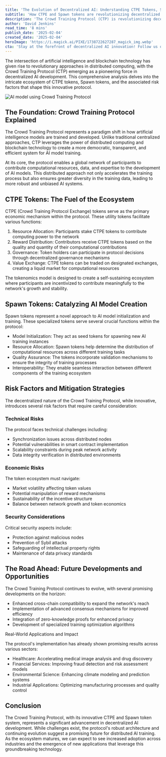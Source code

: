 ```yaml
---
title: 'The Evolution of Decentralized AI: Understanding CTPE Tokens, Spawn Tokens, and Risk Factors in the Crowd Training Protocol'
subtitle: 'How CTPE and Spawn tokens are revolutionizing decentralized AI development'
description: 'The Crowd Training Protocol (CTP) is revolutionizing decentralized AI development through an innovative system of CTPE and Spawn tokens. This comprehensive analysis explores how these tokens function within the ecosystem, the associated risks and challenges, and the protocol's promising future in distributed AI training.'
author: 'David Jenkins'
read_time: '8 mins'
publish_date: '2025-02-04'
created_date: '2025-02-04'
heroImage: 'https://i.magick.ai/PIXE/1738722627287_magick_img.webp'
cta: 'Stay at the forefront of decentralized AI innovation! Follow us on LinkedIn for regular updates on the Crowd Training Protocol and emerging developments in distributed computing technologies.'
---
```


The intersection of artificial intelligence and blockchain technology has given rise to revolutionary approaches in distributed computing, with the Crowd Training Protocol (CTP) emerging as a pioneering force in decentralized AI development. This comprehensive analysis delves into the intricate ecosystem of CTPE tokens, Spawn tokens, and the associated risk factors that shape this innovative protocol.

![AI model using Crowd Training Protocol](https://i.magick.ai/PIXE/1738722627291_magick_img.webp)

## The Foundation: Crowd Training Protocol Explained

The Crowd Training Protocol represents a paradigm shift in how artificial intelligence models are trained and developed. Unlike traditional centralized approaches, CTP leverages the power of distributed computing and blockchain technology to create a more democratic, transparent, and efficient system for AI model training.

At its core, the protocol enables a global network of participants to contribute computational resources, data, and expertise to the development of AI models. This distributed approach not only accelerates the training process but also ensures greater diversity in the training data, leading to more robust and unbiased AI systems.

## CTPE Tokens: The Fuel of the Ecosystem

CTPE (Crowd Training Protocol Exchange) tokens serve as the primary economic mechanism within the protocol. These utility tokens facilitate various functions:

1. Resource Allocation: Participants stake CTPE tokens to contribute computing power to the network
2. Reward Distribution: Contributors receive CTPE tokens based on the quality and quantity of their computational contributions
3. Governance: Token holders can participate in protocol decisions through decentralized governance mechanisms
4. Value Exchange: CTPE tokens can be traded on designated exchanges, creating a liquid market for computational resources

The tokenomics model is designed to create a self-sustaining ecosystem where participants are incentivized to contribute meaningfully to the network's growth and stability.

## Spawn Tokens: Catalyzing AI Model Creation

Spawn tokens represent a novel approach to AI model initialization and training. These specialized tokens serve several crucial functions within the protocol:

- Model Initialization: They act as seed tokens for spawning new AI training instances
- Resource Allocation: Spawn tokens help determine the distribution of computational resources across different training tasks
- Quality Assurance: The tokens incorporate validation mechanisms to ensure the integrity of training processes
- Interoperability: They enable seamless interaction between different components of the training ecosystem

## Risk Factors and Mitigation Strategies

The decentralized nature of the Crowd Training Protocol, while innovative, introduces several risk factors that require careful consideration:

### Technical Risks

The protocol faces technical challenges including:
- Synchronization issues across distributed nodes
- Potential vulnerabilities in smart contract implementation
- Scalability constraints during peak network activity
- Data integrity verification in distributed environments

### Economic Risks

The token ecosystem must navigate:
- Market volatility affecting token values
- Potential manipulation of reward mechanisms
- Sustainability of the incentive structure
- Balance between network growth and token economics

### Security Considerations

Critical security aspects include:
- Protection against malicious nodes
- Prevention of Sybil attacks
- Safeguarding of intellectual property rights
- Maintenance of data privacy standards

## The Road Ahead: Future Developments and Opportunities

The Crowd Training Protocol continues to evolve, with several promising developments on the horizon:

- Enhanced cross-chain compatibility to expand the network's reach
- Implementation of advanced consensus mechanisms for improved efficiency
- Integration of zero-knowledge proofs for enhanced privacy
- Development of specialized training optimization algorithms

Real-World Applications and Impact

The protocol's implementation has already shown promising results across various sectors:

- Healthcare: Accelerating medical image analysis and drug discovery
- Financial Services: Improving fraud detection and risk assessment models
- Environmental Science: Enhancing climate modeling and prediction systems
- Industrial Applications: Optimizing manufacturing processes and quality control

## Conclusion

The Crowd Training Protocol, with its innovative CTPE and Spawn token system, represents a significant advancement in decentralized AI development. While challenges exist, the protocol's robust architecture and continuing evolution suggest a promising future for distributed AI training. As the ecosystem matures, we can expect to see increased adoption across industries and the emergence of new applications that leverage this groundbreaking technology.